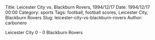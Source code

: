 Title: Leicester City vs. Blackburn Rovers, 1994/12/17
Date: 1994/12/17 00:00
Category: sports
Tags: football, football scores, Leicester City, Blackburn Rovers
Slug: leicester-city-vs-blackburn-rovers
Author: carbonero


Leicester City 0 - 0 Blackburn Rovers
